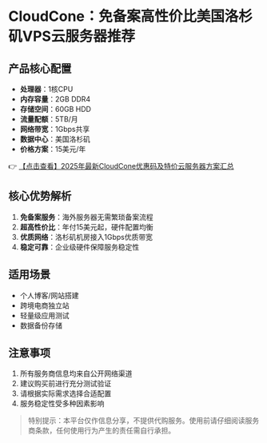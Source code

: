 # CloudCone：免备案高性价比美国洛杉矶VPS云服务器推荐

## 产品核心配置
- **处理器**：1核CPU
- **内存容量**：2GB DDR4
- **存储空间**：60GB HDD
- **流量配额**：5TB/月
- **网络带宽**：1Gbps共享
- **数据中心**：美国洛杉矶
- **价格方案**：15美元/年

👉 [【点击查看】2025年最新CloudCone优惠码及特价云服务器方案汇总](https://bit.ly/Cloudcone)

## 核心优势解析
1. **免备案服务**：海外服务器无需繁琐备案流程
2. **超高性价比**：年付15美元起，硬件配置均衡
3. **优质网络**：洛杉矶机房接入1Gbps优质带宽
4. **稳定可靠**：企业级硬件保障服务稳定性

## 适用场景
- 个人博客/网站搭建
- 跨境电商独立站
- 轻量级应用测试
- 数据备份存储

## 注意事项
1. 所有服务商信息均来自公开网络渠道
2. 建议购买前进行充分测试验证
3. 请根据实际需求选择合适配置
4. 服务稳定性受多种因素影响

> 特别提示：本平台仅作信息分享，不提供代购服务。使用前请仔细阅读服务商条款，任何使用行为产生的责任需自行承担。